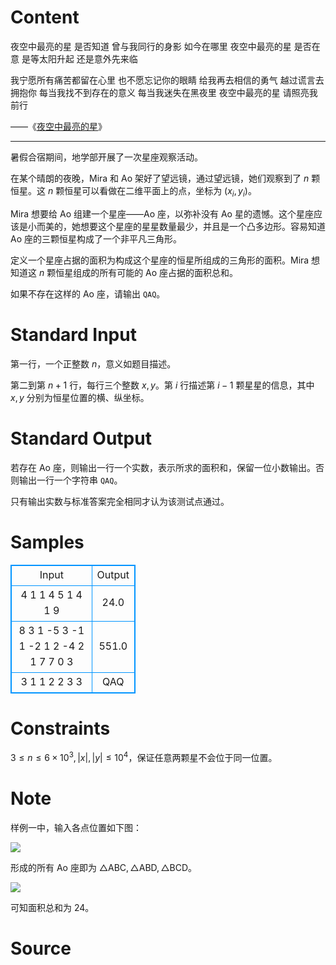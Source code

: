 
# Content

夜空中最亮的星 是否知道
曾与我同行的身影 如今在哪里
夜空中最亮的星 是否在意
是等太阳升起 还是意外先来临

我宁愿所有痛苦都留在心里
也不愿忘记你的眼睛
给我再去相信的勇气
越过谎言去拥抱你
每当我找不到存在的意义
每当我迷失在黑夜里
夜空中最亮的星 请照亮我前行

——《[夜空中最亮的星](https://music.163.com/song?id=25706282)》

---

暑假合宿期间，地学部开展了一次星座观察活动。

在某个晴朗的夜晚，Mira 和 Ao 架好了望远镜，通过望远镜，她们观察到了 $n$ 颗恒星。这 $n$ 颗恒星可以看做在二维平面上的点，坐标为 $(x_i,y_i)$。

Mira 想要给 Ao 组建一个星座——Ao 座，以弥补没有 Ao 星的遗憾。这个星座应该是小而美的，她想要这个星座的星星数量最少，并且是一个凸多边形。容易知道 Ao 座的三颗恒星构成了一个非平凡三角形。

定义一个星座占据的面积为构成这个星座的恒星所组成的三角形的面积。Mira 想知道这 $n$ 颗恒星组成的所有可能的 Ao 座占据的面积总和。

如果不存在这样的 Ao 座，请输出 `QAQ`。

# Standard Input

第一行，一个正整数 $n$，意义如题目描述。

第二到第 $n+1$ 行，每行三个整数 $x,y$。第 $i$ 行描述第 $i-1$ 颗星星的信息，其中 $x,y$ 分别为恒星位置的横、纵坐标。

# Standard Output

若存在 Ao 座，则输出一行一个实数，表示所求的面积和，保留一位小数输出。否则输出一行一个字符串 `QAQ`。

只有输出实数与标准答案完全相同才认为该测试点通过。

# Samples

<style>
        table,table tr th, table tr td { border:1px solid #0094ff; }
        table { width: 200px; min-height: 25px; line-height: 25px; text-align: center; border-collapse: collapse;}   
    </style>
<table>
	<tr>
		<td>Input</td>
		<td>Output</td>
	</tr>
<tr><td>4
1 1
4 5
1 4
1 9</td><td>24.0</td></tr><tr><td>8
3 1
-5 3
-1 1
-2 1
2 -4
2 1
7 7
0 3</td><td>551.0</td></tr><tr><td>3
1 1
2 2
3 3</td><td>QAQ</td></tr></table>


# Constraints

$3\le n\le 6\times 10^3,|x|,|y|\le 10^4$，保证任意两颗星不会位于同一位置。

# Note

样例一中，输入各点位置如下图：

![](/source/lutece/di-xue-bu-nobu-huo/img/aHR0cHM6Ly9oZXJhbm8uY29kaW5nLm5ldC9wL1BpY1BsYWNlL2QvUGljUGxhY2UvZ2l0L3Jhdy9tYXN0ZXIvaG9zaGlfMS5wbmc=.png)

形成的所有 Ao 座即为 $\triangle \text{ABC},\triangle \text{ABD},\triangle \text{BCD}$。

![](/source/lutece/di-xue-bu-nobu-huo/img/aHR0cHM6Ly9oZXJhbm8uY29kaW5nLm5ldC9wL1BpY1BsYWNlL2QvUGljUGxhY2UvZ2l0L3Jhdy9tYXN0ZXIvaG9zaGlfMi5wbmc=.png)

可知面积总和为 $24$。

# Source


